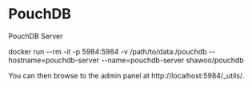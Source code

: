 # PouchDB
PouchDB Server

docker run --rm -it -p 5984:5984 -v /path/to/data:/pouchdb --hostname=pouchdb-server --name=pouchdb-server shawoo/pouchdb

You can then browse to the admin panel at http://localhost:5984/_utils/.
